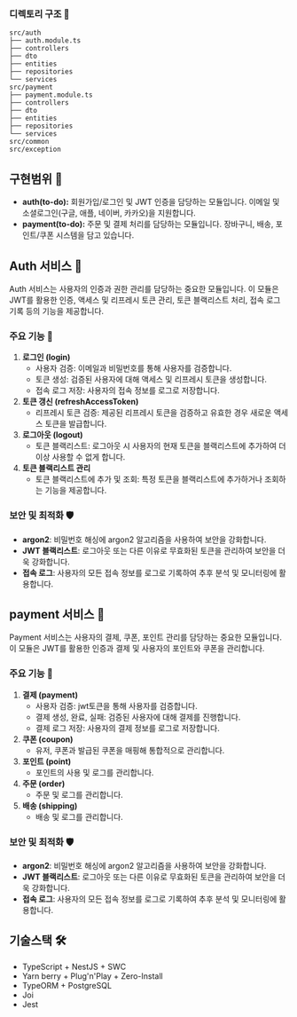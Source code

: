 ### 디렉토리 구조 📂

```plaintext
src/auth
├── auth.module.ts
├── controllers
├── dto
├── entities
├── repositories
└── services
src/payment
├── payment.module.ts
├── controllers
├── dto
├── entities
├── repositories
└── services
src/common
src/exception
```

## 구현범위 🚀

- **auth(to-do):** 회원가입/로그인 및 JWT 인증을 담당하는 모듈입니다. 이메일 및 소셜로그인(구글, 애플, 네이버, 카카오)을 지원합니다.
- **payment(to-do):** 주문 및 결제 처리를 담당하는 모듈입니다. 장바구니, 배송, 포인트/쿠폰 시스템을 담고 있습니다.

## Auth 서비스 🔐

Auth 서비스는 사용자의 인증과 권한 관리를 담당하는 중요한 모듈입니다. 이 모듈은 JWT를 활용한 인증, 액세스 및 리프레시 토큰 관리, 토큰 블랙리스트 처리, 접속 로그 기록 등의 기능을 제공합니다.

### 주요 기능 🚀
1. **로그인 (login)**
   - 사용자 검증: 이메일과 비밀번호를 통해 사용자를 검증합니다. 
   - 토큰 생성: 검증된 사용자에 대해 액세스 및 리프레시 토큰을 생성합니다. 
   - 접속 로그 저장: 사용자의 접속 정보를 로그로 저장합니다.
2. **토큰 갱신 (refreshAccessToken)**
   - 리프레시 토큰 검증: 제공된 리프레시 토큰을 검증하고 유효한 경우 새로운 액세스 토큰을 발급합니다.
3. **로그아웃 (logout)**
   - 토큰 블랙리스트: 로그아웃 시 사용자의 현재 토큰을 블랙리스트에 추가하여 더 이상 사용할 수 없게 합니다. 
4. **토큰 블랙리스트 관리**
   - 토큰 블랙리스트에 추가 및 조회: 특정 토큰을 블랙리스트에 추가하거나 조회하는 기능을 제공합니다.

### 보안 및 최적화 🛡️
- **argon2**: 비밀번호 해싱에 argon2 알고리즘을 사용하여 보안을 강화합니다.
- **JWT 블랙리스트**: 로그아웃 또는 다른 이유로 무효화된 토큰을 관리하여 보안을 더욱 강화합니다.
- **접속 로그**: 사용자의 모든 접속 정보를 로그로 기록하여 추후 분석 및 모니터링에 활용합니다.

## payment 서비스 🔐

Payment 서비스는 사용자의 결제, 쿠폰, 포인트 관리를 담당하는 중요한 모듈입니다. 이 모듈은 JWT를 활용한 인증과 결제 및 사용자의 포인트와 쿠폰을 관리합니다. 

### 주요 기능 🚀
1. **결제 (payment)**
   - 사용자 검증: jwt토큰을 통해 사용자를 검증합니다. 
   - 결제 생성, 완료, 실패: 검증된 사용자에 대해 결제를 진행합니다. 
   - 결제 로그 저장: 사용자의 결제 정보를 로그로 저장합니다.
2. **쿠폰 (coupon)**
   - 유저, 쿠폰과 발급된 쿠폰을 매핑해 통합적으로 관리합니다.
3. **포인트 (point)**
   - 포인트의 사용 및 로그를 관리합니다.
4. **주문 (order)**
   - 주문 및 로그를 관리합니다.
5. **배송 (shipping)**
   - 배송 및 로그를 관리합니다.

### 보안 및 최적화 🛡️
- **argon2**: 비밀번호 해싱에 argon2 알고리즘을 사용하여 보안을 강화합니다.
- **JWT 블랙리스트**: 로그아웃 또는 다른 이유로 무효화된 토큰을 관리하여 보안을 더욱 강화합니다.
- **접속 로그**: 사용자의 모든 접속 정보를 로그로 기록하여 추후 분석 및 모니터링에 활용합니다.

## 기술스택 🛠️

- TypeScript + NestJS + SWC
- Yarn berry + Plug'n'Play + Zero-Install
- TypeORM + PostgreSQL
- Joi
- Jest
